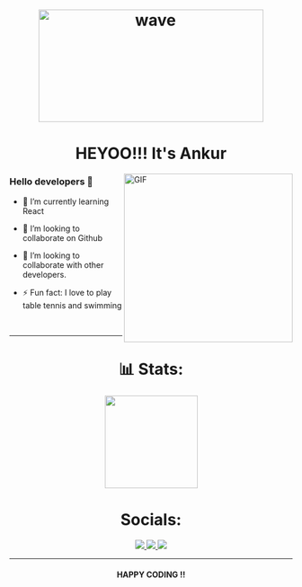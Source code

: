  <h1 align="center"><img alt="wave" src="http://www.becauselearning.com/wp-content/uploads/2017/11/hello-world.gif" width="400" height="200">   </h1>
 <h1 align="center"> HEYOO!!! It's<b> Ankur</b></h1>
 <img align="right" height="300px" alt="GIF" src="https://i.pinimg.com/originals/c7/e6/42/c7e64283cd631ebd281e23fc47d0316e.jpg" padding="5px" />

### Hello developers 👋

- 🌱 I’m currently learning React
- 👯 I’m looking to collaborate on Github

- 👯 I’m looking to collaborate with other developers.
- ⚡ Fun fact: I love to play table tennis and swimming



<br>

<hr>




<h1 align="center"> 📊 Stats: </h1>

<p align="center">
 
  <a href="https://github.com/Ankur-213-creator/github-readme-stats">
    <img src="https://github-readme-stats.vercel.app/api/top-langs/?username=Ankur-213-creator&layout=compact&bg_color=0d1117&text_color=FFF&border_color=444"  height="165">
  </a>
  <br>

 
  



<h1 align="center"> Socials: </h1>
  <p align="center">
    <a href="#">
      <img src="https://img.shields.io/badge/twitter-1DA1F2?&style=for-the-badge&logo=twitter&logoColor=white">
    </a>
 <a href="https://www.linkedin.com/in/ankur-kaushik-2397b4210/">
      <img src="https://img.shields.io/badge/linkedin-0A66C2?&style=for-the-badge&logo=linkedin&logoColor=white">
  <a href="https://instagram.com/mrstandu33"><img src="https://img.shields.io/badge/instagram-E4405F.svg?style=for-the-badge&logo=instagram&logoColor=white"/></a>
    </a>
   
    
    
  </p>
</h1>

<hr>
 
<h4 align="center"> HAPPY CODING !!  </h4>

